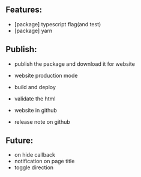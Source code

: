 ## Features:
- [package] typescript flag(and test)
- [package] yarn

## Publish:
- publish the package and download it for website
- website production mode
- build and deploy
- validate the html









- website in github
- release note on github

## Future:
- on hide callback
- notification on page title
- toggle direction